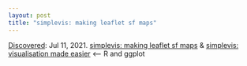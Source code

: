 ```yaml
---
layout: post
title: "simplevis: making leaflet sf maps"
---
```

[Discovered](http://rolandtanglao.com/2020/07/29/p1-blogthis-checkvist-list-links-to-blog/): Jul 11, 2021. [simplevis: making leaflet sf maps](https://davidhodge931.netlify.app/2021/07/12/simplevis-making-leaflet-sf-maps/)  &  [simplevis: visualisation made easier](https://davidhodge931.netlify.app/2021/06/07/introducing-simplevis/) <-- R and ggplot
